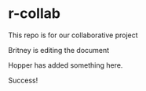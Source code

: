 # r-collab

This repo is for our collaborative project

Britney is editing the document

Hopper has added something here.

Success!
